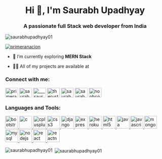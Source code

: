<h1 align="center">Hi 👋, I'm Saurabh Upadhyay</h1>
<h3 align="center">A passionate full Stack web developer from India</h3>

<p align="left"> <img src="https://komarev.com/ghpvc/?username=saurabhupadhyay01&label=Profile%20views&color=0e75b6&style=flat" alt="saurabhupadhyay01" /> </p>

<p align="left"> <a href="https://twitter.com/primeranacion" target="blank"><img src="https://img.shields.io/twitter/follow/primeranacion?logo=twitter&style=for-the-badge" alt="primeranacion" /></a> </p>

- 🔭 I’m currently exploring **MERN Stack**

- 👨‍💻 All of my projects are available at 

<h3 align="left">Connect with me:</h3>
<p align="left">
<a href="https://twitter.com/primeranacion" target="blank"><img align="center" src="https://cdn.jsdelivr.net/npm/simple-icons@3.0.1/icons/twitter.svg" alt="primeranacion" height="30" width="40" /></a>
<a href="https://linkedin.com/in/saurabhupadhyay001" target="blank"><img align="center" src="https://cdn.jsdelivr.net/npm/simple-icons@3.0.1/icons/linkedin.svg" alt="saurabhupadhyay001" height="30" width="40" /></a>
<a href="https://instagram.com/___saurabhupadhyay___" target="blank"><img align="center" src="https://cdn.jsdelivr.net/npm/simple-icons@3.0.1/icons/instagram.svg" alt="___saurabhupadhyay___" height="30" width="40" /></a>
<a href="https://www.youtube.com/c/therustedtruth" target="blank"><img align="center" src="https://cdn.jsdelivr.net/npm/simple-icons@3.0.1/icons/youtube.svg" alt="therustedtruth" height="30" width="40" /></a>
<a href="https://www.codechef.com/users/saurabh1105" target="blank"><img align="center" src="https://cdn.jsdelivr.net/npm/simple-icons@3.1.0/icons/codechef.svg" alt="saurabh1105" height="30" width="40" /></a>
<a href="https://www.hackerrank.com/saurabh1105" target="blank"><img align="center" src="https://cdn.jsdelivr.net/npm/simple-icons@3.0.1/icons/hackerrank.svg" alt="saurabh1105" height="30" width="40" /></a>
<a href="https://codeforces.com/profile/noobcoding1105" target="blank"><img align="center" src="https://cdn.jsdelivr.net/npm/simple-icons@3.0.1/icons/codeforces.svg" alt="noobcoding1105" height="30" width="40" /></a>
</p>

<h3 align="left">Languages and Tools:</h3>
<p align="left"> <a href="https://getbootstrap.com" target="_blank"> <img src="https://devicons.github.io/devicon/devicon.git/icons/bootstrap/bootstrap-plain.svg" alt="bootstrap" width="40" height="40"/> </a> <a href="https://www.cprogramming.com/" target="_blank"> <img src="https://devicons.github.io/devicon/devicon.git/icons/c/c-original.svg" alt="c" width="40" height="40"/> </a> <a href="https://www.w3schools.com/cpp/" target="_blank"> <img src="https://devicons.github.io/devicon/devicon.git/icons/cplusplus/cplusplus-original.svg" alt="cplusplus" width="40" height="40"/> </a> <a href="https://www.w3schools.com/css/" target="_blank"> <img src="https://devicons.github.io/devicon/devicon.git/icons/css3/css3-original-wordmark.svg" alt="css3" width="40" height="40"/> </a> <a href="https://www.djangoproject.com/" target="_blank"> <img src="https://devicons.github.io/devicon/devicon.git/icons/django/django-original.svg" alt="django" width="40" height="40"/> </a> <a href="https://expressjs.com" target="_blank"> <img src="https://devicons.github.io/devicon/devicon.git/icons/express/express-original-wordmark.svg" alt="express" width="40" height="40"/> </a> <a href="https://heroku.com" target="_blank"> <img src="https://www.vectorlogo.zone/logos/heroku/heroku-icon.svg" alt="heroku" width="40" height="40"/> </a> <a href="https://www.w3.org/html/" target="_blank"> <img src="https://devicons.github.io/devicon/devicon.git/icons/html5/html5-original-wordmark.svg" alt="html5" width="40" height="40"/> </a> <a href="https://www.java.com" target="_blank"> <img src="https://devicons.github.io/devicon/devicon.git/icons/java/java-original-wordmark.svg" alt="java" width="40" height="40"/> </a> <a href="https://developer.mozilla.org/en-US/docs/Web/JavaScript" target="_blank"> <img src="https://devicons.github.io/devicon/devicon.git/icons/javascript/javascript-original.svg" alt="javascript" width="40" height="40"/> </a> <a href="https://www.mongodb.com/" target="_blank"> <img src="https://devicons.github.io/devicon/devicon.git/icons/mongodb/mongodb-original-wordmark.svg" alt="mongodb" width="40" height="40"/> </a> <a href="https://www.mysql.com/" target="_blank"> <img src="https://devicons.github.io/devicon/devicon.git/icons/mysql/mysql-original-wordmark.svg" alt="mysql" width="40" height="40"/> </a> <a href="https://nodejs.org" target="_blank"> <img src="https://devicons.github.io/devicon/devicon.git/icons/nodejs/nodejs-original-wordmark.svg" alt="nodejs" width="40" height="40"/> </a> <a href="https://reactjs.org/" target="_blank"> <img src="https://devicons.github.io/devicon/devicon.git/icons/react/react-original-wordmark.svg" alt="react" width="40" height="40"/> </a> <a href="https://reactnative.dev/" target="_blank"> <img src="https://reactnative.dev/img/header_logo.svg" alt="reactnative" width="40" height="40"/> </a> </p>

<p><img align="left" src="https://github-readme-stats.vercel.app/api/top-langs?username=saurabhupadhyay01&show_icons=true&locale=en&layout=compact" alt="saurabhupadhyay01" /></p>

<p>&nbsp;<img align="center" src="https://github-readme-stats.vercel.app/api?username=saurabhupadhyay01&show_icons=true&locale=en" alt="saurabhupadhyay01" /></p>
